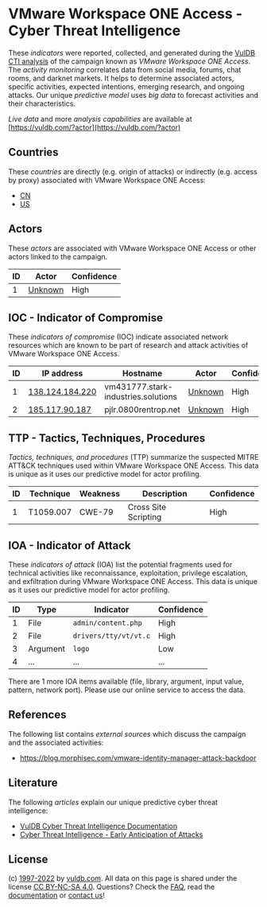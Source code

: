 # VMware Workspace ONE Access - Cyber Threat Intelligence

These _indicators_ were reported, collected, and generated during the [VulDB CTI analysis](https://vuldb.com/?kb.cti) of the campaign known as _VMware Workspace ONE Access_. The _activity monitoring_ correlates data from social media, forums, chat rooms, and darknet markets. It helps to determine associated actors, specific activities, expected intentions, emerging research, and ongoing attacks. Our unique _predictive model_ uses _big data_ to forecast activities and their characteristics.

_Live data_ and more _analysis capabilities_ are available at [https://vuldb.com/?actor](https://vuldb.com/?actor)

## Countries

These _countries_ are directly (e.g. origin of attacks) or indirectly (e.g. access by proxy) associated with VMware Workspace ONE Access:

* [CN](https://vuldb.com/?country.cn)
* [US](https://vuldb.com/?country.us)

## Actors

These _actors_ are associated with VMware Workspace ONE Access or other actors linked to the campaign.

ID | Actor | Confidence
-- | ----- | ----------
1 | [Unknown](https://vuldb.com/?actor.unknown) | High

## IOC - Indicator of Compromise

These _indicators of compromise_ (IOC) indicate associated network resources which are known to be part of research and attack activities of VMware Workspace ONE Access.

ID | IP address | Hostname | Actor | Confidence
-- | ---------- | -------- | ----- | ----------
1 | [138.124.184.220](https://vuldb.com/?ip.138.124.184.220) | vm431777.stark-industries.solutions | [Unknown](https://vuldb.com/?actor.unknown) | High
2 | [185.117.90.187](https://vuldb.com/?ip.185.117.90.187) | pjlr.0800rentrop.net | [Unknown](https://vuldb.com/?actor.unknown) | High

## TTP - Tactics, Techniques, Procedures

_Tactics, techniques, and procedures_ (TTP) summarize the suspected MITRE ATT&CK techniques used within VMware Workspace ONE Access. This data is unique as it uses our predictive model for actor profiling.

ID | Technique | Weakness | Description | Confidence
-- | --------- | -------- | ----------- | ----------
1 | T1059.007 | CWE-79 | Cross Site Scripting | High

## IOA - Indicator of Attack

These _indicators of attack_ (IOA) list the potential fragments used for technical activities like reconnaissance, exploitation, privilege escalation, and exfiltration during VMware Workspace ONE Access. This data is unique as it uses our predictive model for actor profiling.

ID | Type | Indicator | Confidence
-- | ---- | --------- | ----------
1 | File | `admin/content.php` | High
2 | File | `drivers/tty/vt/vt.c` | High
3 | Argument | `logo` | Low
4 | ... | ... | ...

There are 1 more IOA items available (file, library, argument, input value, pattern, network port). Please use our online service to access the data.

## References

The following list contains _external sources_ which discuss the campaign and the associated activities:

* https://blog.morphisec.com/vmware-identity-manager-attack-backdoor

## Literature

The following _articles_ explain our unique predictive cyber threat intelligence:

* [VulDB Cyber Threat Intelligence Documentation](https://vuldb.com/?kb.cti)
* [Cyber Threat Intelligence - Early Anticipation of Attacks](https://www.scip.ch/en/?labs.20201022)

## License

(c) [1997-2022](https://vuldb.com/?kb.changelog) by [vuldb.com](https://vuldb.com/?kb.about). All data on this page is shared under the license [CC BY-NC-SA 4.0](https://creativecommons.org/licenses/by-nc-sa/4.0/). Questions? Check the [FAQ](https://vuldb.com/?kb.faq), read the [documentation](https://vuldb.com/?kb) or [contact us](https://vuldb.com/?contact)!
